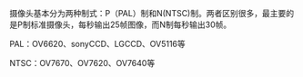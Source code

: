 摄像头基本分为两种制式：P（PAL）制和N(NTSC)制。两者区别很多，最主要的是P制标准摄像头，每秒输出25帧图像，而N制每秒输出30帧。

PAL：OV6620、sonyCCD、LGCCD、OV5116等

NTSC：OV7670、OV7620、OV7640等


